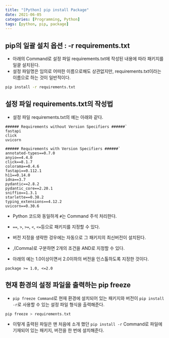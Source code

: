 ```yaml
---
title: "[Python] pip install Package"
date: 2021-06-05
categories: [Programming, Python]
tags: [python, pip, package]
---
```


## pip의 일괄 설치 옵션 : -r requirements.txt

- 아래의 Command로 설정 파일 requirements.txt에 작성된 내용에 따라 패키지를 일괄 설치된다.
- 설정 파일명은 임의로 어떠한 이름으로해도 상관없지만, requirements.txt이라는 이름으로 하는 것이 일반적이다.

```bash
pip install -r requirements.txt
```

## 설정 파일 requirements.txt의 작성법

- 설정 파일 requirements.txt의 예는 아래와 같다.

```
###### Requirements without Version Specifiers ######`
fastapi
click
uvicorn

###### Requirements with Version Specifiers ######`
annotated-types==0.7.0
anyio==4.4.0
click==8.1.7
colorama==0.4.6
fastapi==0.112.1
h11==0.14.0
idna==3.7
pydantic==2.8.2
pydantic_core==2.20.1
sniffio==1.3.1
starlette==0.38.2
typing_extensions==4.12.2
uvicorn==0.30.6
```

- Python 코드와 동일하게 `#`는 Command 주석 처리한다.
- `==`, `>`, `>=`, `<`, `<=`등으로 패키지를 지정할 수 있다.
- 버전 지정을 생략한 겅우에는 자동으로 그 패키지의 최신버전이 설치된다.
- ,(Comma)로 구분하면 2개의 조건을 AND로 지정할 수 있다.

- 아래의 예는 1.0이상이면서 2.0이하의 버전을 인스톨하도록 지정한 것이다.

```
package >= 1.0, <=2.0
```

## 현재 환경의 설정 파일을 출력하는 pip freeze

- `pip freeze Command`로 현재 환경에 설치되어 있는 패키지와 버전이 `pip install -r`로 사용할 수 있는 설정 파일 형식을 출력해준다.

```bash
pip freeze > requirements.txt
```

- 이렇게 출력된 파일은 맨 처음에 소개 했던 `pip install -r` Command로 파일에 기재되어 있는 패키지, 버전을 한 번에 설치해준다. 